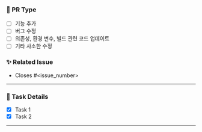 ### 📍 PR Type
- [ ] 기능 추가
- [ ] 버그 수정
- [ ] 의존성, 환경 변수, 빌드 관련 코드 업데이트
- [ ] 기타 사소한 수정

### ✨ Related Issue
- Closes #<issue_number> 
---

### 📌 Task Details
- [x] Task 1
- [x] Task 2
---

